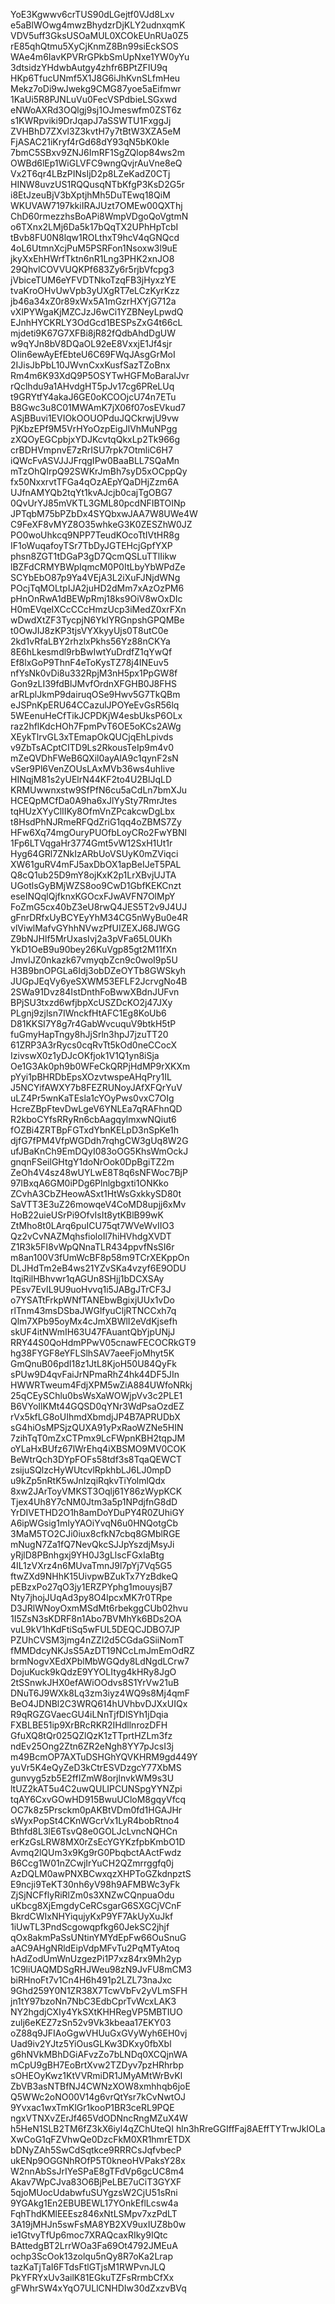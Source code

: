 YoE3Kgwwv6crTUS90dLGejtf0VJd8Lxv
e5aBlWOwg4mwzBhydzrDjKLY2udnxqmK
VDV5uff3GksUSOaMUL0XCOkEUnRUa0Z5
rE85qhQtmu5XyCjKnmZ8Bn99siEckSOS
WAe4m6IavKPVRrGPkbSmUpNxe1YW0yYu
3dtsidzYHdwbAutgy4zhfr6BPtZFIU9q
HKp6TfucUNmf5X1J8G6iJhKvnSLfmHeu
Mekz7oDi9wJwekg9CMG87yoe5aEifmwr
1KaUi5R8PJNLuVu0FecVSPdbieLSGxwd
eNWoAXRd3OQlgj9sj1OJmeswfm0ZST6z
s1KWRpviki9DrJqapJ7aSSWTU1FxggJj
ZVHBhD7ZXvl3Z3kvtH7y7tBtW3XZA5eM
FjASAC21iKryf4rGd68dY93qN5bK0kle
7bmC5SBxv9ZNJ6ImRF1SgZQlop84ws2m
OWBd6lEp1WiGLVFC9wngQvjrAuVne8eQ
Vx2T6qr4LBzPINsIjD2p8LZeKadZ0CTj
HINW8uvzUS1RQQusqNTbKfgP3KsD2G5r
i8EtJzeuBjV3bXptjhMh5DuTEwq18QiM
WKUVAW7197kkiIRAJUzt7OMEw00QXThj
ChD60rmezzhsBoAPi8WmpVDgoQoVgtmN
o6TXnx2LMj6Da5k17bQqTX2UPhHpTcbI
tBvb8FU0N8lqw1ROLthxT9hcV4qGNQcd
4oL6UtmnXcjPuM5PSRFon1Nsoxw3l9uE
jkyXxEhHWrfTktn6nR1Lng3PHK2xnJO8
29QhvlCOVVUQKPf683Zy6r5rjbVfcpg3
jVbiceTUM6eYFVDTNkoTzqFB3jHyxzYE
tvaKroOHvUwVpb3yUXgRT7eLCzKyrKzz
jb46a34xZ0r89xWx5A1mGzrHXYjG712a
vXlPYWgaKjMZCJzJ6wCi1YZBNeyLpwdQ
EJnhHYCKRLY3OdGcd1BESPsZxG4t66cL
mjdeti9K67G7XFBi8jR82fQdbAhdDgUW
w9qYJn8bV8DQaOL92eE8VxxjE1Jf4sjr
OIin6ewAyEfEbteU6C69FWqJAsgGrMoI
2IJisJbPbL10JWvnCxxKusfSazTZoBnx
Rm4m6K93XdQ9P5OSYTwHGFMoBaralJvr
rQclhdu9a1AHvdgHT5pJv17cg6PReLUq
t9GRYtfY4akaJ6GE0oKCOOjcU74n7ETu
B8Gwc3u8C01MWAmK7jX06f07osEVkud7
ASjBBuvi1EVIOkOOUOPduJQCkrwjU9vw
PjKbzEPf9M5VrHYoOzpEigJlVhMuNPgg
zXQOyEGCpbjxYDJKcvtqQkxLp2Tk966g
crBDHVmpnvE7zRrISU7rpk7OtmliC6H7
iQWcFvASVJJJFrqgIPw0BaaBLL7SQaMn
mTzOhQIrpQ92SWKrJmBh7syD5xOCppQy
fx50NxxrvtTFGa4qOzAEpYQaDHjZzm6A
UJfnAMYQb2tqYt1kvAJcjb0cajTgOBG7
0QvUrYJ85mVKTL3GML80pcdNFIBTOINp
JPTqbM75bPZbDx4SYQbxwJAA7W8UWe4W
C9FeXF8vMYZ8O35whkeG3K0ZESZhW0JZ
PO0woUhkcq9NPP7TeudKOcoTtIVtHR8g
IF1oWuqafoyTSr7TbDyJGTEHcjGpfYXP
phsn8ZGT1tDGaP3gD7QcmQSLuTTlIikw
lBZFdCRMYBWpIqmcM0P0ItLbyYbWPdZe
SCYbEbO87p9Ya4VEjA3L2iXuFJNjdWNg
POcjTqMOLtpIJA2juHD2dMm7xAzOzPM6
pHnOnRwA1dBEWpRmj18ks9OiV8wOxDIc
H0mEVqeIXCcCCcHmzUcp3iMedZ0xrFXn
wDwdXtZF3TycpjN6YkIYRGnpshGPQMBe
t0OwJIJ8zKP3tjsVYXkyyUjs0T8utC0e
2kd1vRfaLBY2rhzlxPkhs56Yz88nCKYa
8E6hLkesmdl9rbBwIwtYuDrdfZ1qYwQf
Ef8lxGoP9ThnF4eToKysTZ78j4INEuv5
nfYsNk0vDi8u332RpjM3nH5px1PpGW8f
Gon9zLI39fdBlJMvfOrdnXFGHB0J8FHS
arRLplJkmP9dairuqOSe9Hwv5G7TkQBm
eJSPnKpERU64CCazulJPOYeEvGsR56lq
5WEenuHeCfTikJCPDKjW4esbUksP6OLx
raz2hflKdcHOh7FpmPvT6OE5oKCs2AWg
XEykTlrvGL3xTEmapOkQUCjqEhLpivds
v9ZbTsACptCITD9Ls2RkousTeIp9m4v0
mZeQVDhFWeB6QXil0ayAlA9c1qynF2sN
vSer9Pl6VenZOUsLAxMVb36ws4uhIive
HINqjM81s2yUElrN44KF2to4U2BlJqLD
KRMUwwnxstw9SfPfN6cu5aCdLn7bmXJu
HCEQpMCfDa0A9ha6xJlYySty7RmrJtes
tqHUzXYyClIIKy8OfmVnZPcakcwDgLbx
t8HsdPhNJRmeRFQdZriG1qq4oZBMS7Zy
HFw6Xq74mgOuryPUOfbLoyCRo2FwYBNl
1Fp6LTVqgaHr3774Gmt5vW12SxH1Ut1r
Hyg64GRl7ZNkIzARbUoVSUyK0mZViqci
XW61guRV4mFJ5axDbOX1apBeIJeT5PAL
Q8cQ1ub25D9mY8ojKxK2p1LrXBvjUJTA
UGotlsGyBMjWZS8oo9CwD1GbfKEKCnzt
eseINQqlQjfknxKGOcxFJwAVFN7OlMpY
FoZmG5cx40bZ3eU8rwQ4JES5T2v9J4UJ
gFnrDRfxUyBCYEyYhM34CG5nWyBu0e4R
vlViwlMafvGYhhNVwzPfUIZEXJ68JWGG
Z9bNJHlf5MrUxasIvj2a3pVFa65L0UKh
YkD1OeB9u90bey26KuVgp85gt2M11fXn
JmvIJZ0nkazk67vmyqbZcn9c0woI9p5U
H3B9bnOPGLa6Idj3obDZeOYTb8GWSkyh
JUGpJEqVy6yeSXWM53EFLF2JcrvgNo4B
2SWa91Dvz84IstDnthFoBwwXBdnJUFvn
BPjSU3txzd6wfjbpXcUSZDcKO2j47JXy
PLgnj9zjlsn7IWnckfHtAFC1Eg8KoUb6
D81KKSI7Y8g7r4GabWvcuquV9btkH5tP
fuGmyHapTngy8hJjSrln3hpJ7jzuTT20
61ZRP3A3rRycs0cqRvTt5kOd0neCCocX
IzivswX0z1yDJcOKfjok1V1Q1yn8iSja
Oe1G3Ak0ph9b0WFeCkQRPjHdMP9rXKXm
pYyi1pBHRDbEpsXOzvtwspeAHqPry1IL
J5NCYifAWXY7b8FEZRUNoyJAfXFQrYuV
uLZ4Pr5wnKaTEsla1cYOyPws0vxC7OIg
HcreZBpFtevDwLgeV6YNLEa7qRAFhnQD
R2kboCYfsRRyRn6cbAagqylmxwNQiut6
fOZBi4ZRTBpFGTxdYbnKELpD3nSpKe1h
djfG7fPM4VfpWGDdh7rqhgCW3gUq8W2G
ufJBaKnCh9EmDQyI083oOG5KhsWmOckJ
gnqnFSeilGHtgY1doNrOok0DpBgiTZ2m
ZeOh4V4sz48wUYLwE8T8q6sNFWoc7BjP
97IBxqA6GM0iPDg6Plnlgbgxti1ONKko
ZCvhA3CbZHeowASxt1HtWsGxkkySD80t
SaVTT3E3uZ26mowqeV4CoMD8upjj6xMv
HoB22uieUSrPi9OfvIsIt8ytKBlB99wK
ZtMho8t0LArq6puICU75qt7WVeWvIIO3
Qz2vCvNAZMqhsfioloIl7hiHVhdgXVDT
Z1R3k5FI8vWpQNnaTLR434ppvfNsSI6r
m8an100V3fUmWcBF8p58m9TCrXEKppOn
DLJHdTm2eB4ws21YZvSKa4vzyf6E9ODU
ItqiRilHBhvwr1qAGUn8SHjj1bDCXSAy
PEsv7EvIL9U9uoHvvq1i5JABgJTrCF3J
o7YSATtFrkpWNfTANEbwBgixjUUx1vDo
rlTnm43msDSbaJWGlfyuCljRTNCCxh7q
Qlm7XPb95oyMx4cJmXBWlI2eVdKjsefh
skUF4itNWmIH63U47FAuantQbYjpUNjJ
RRY44S0QoHdmPPwV05cnawFECOCRkGT9
hg38FYGF8eYFLSlhSAV7aeeFjoMhyt5K
GmQnuB06pdI18z1JtL8KjoH50U84QyFk
sPUw9D4qvFaiJrNPmaRhZ4hk44DF5JIn
HWWRTweum4FdjXPM5wZiA884UWfoNRkj
25qCEySChlu0bsWsXaWOWjpVv3c2PLE1
B6VYoIlKMt44GQSD0qYNr3WdPsaOzdEZ
rVx5kfLG8oUIhmdXbmdjJP4B7APRUDbX
sG4hiOsMPSjzQUXA91yPxRaoWZNe5HIN
7zihTqT0mZxCTPmx9LcFWpnKBH2tqpJM
oYLaHxBUfz67lWrEhq4iXBSMO9MV0COK
BeWtrQch3DYpFOFs58tdf3s8TqaQEWCT
zsijuSQlzcHyWUtcvlRpkhbLJ6LJ0mpD
u9kZp5nRtK5wJnIzqiRqkvTiYolmlQdx
8xw2JArToyVMKST3Oqlj61Y86zWypKCK
Tjex4Uh8Y7cNM0Jtm3a5p1NPdjfnG8dD
YrDIVETHD2O1h8amDoYDuPY4R0ZUhiGY
A6ipWGsig1mIyYAOiYvqN6u0HNQotgCb
3MaM5TO2CJi0iux8cfkN7cbq8GMblRGE
mNugN7Za1fQ7NevQkcSJJpYszdjMsyJi
yRjlD8PBnhgxj9YH0J3gLlscFGxIaBtg
4IL1zVXrz4n6MUvaTmnJ9l7pYj7Vq5G5
ftwZXd9NHhK15UivpwBZukTx7YzBdkeQ
pEBzxPo27qO3jy1ERZPYphg1mouysjB7
Nty7jhojJUqAd3py8O4lpcxMK7r0TRpe
D3JRlWNoyOxmMSdMt6rbekggCUb02hvu
1I5ZsN3sKDRF8n1Abo7BVMhYk6BDs2OA
vuL9kV1hKdFtiSq5wFUL5DEQCJDBO7JP
PZUhCVSM3jmg4nZZI2d5CGdaGSiiNomT
fMMDdcyNKJsS5AzDT19NCcLmJmEmOdRZ
brmNogvXEdXPblMbWGQdy8LdNgdLCrw7
DojuKuck9kQdzE9YYOLItyg4kHRy8JgO
2tSSnwkJHX0efAWiOOdvs8S1YrVw21uB
DNuT6J9WXk8Lq3zm3iyz4WQ9s8Mj4qmF
BeO4JDNBl2C3WRQ614hUVhbvDJXxUIQx
R9qRGZGVaecGU4iLNnTjfDlSYh1jDqia
FXBLBE51ip9XrBRcRKR2IHdllnrozDFH
GfuXQ8tQr025QZlQzK1zTTprtHZLm3fz
ndEv25Ong2Ztn6ZR2eNgh8YY7pJcsI3j
m49BcmOP7AXTuDSHGhYQVKHRM9gd449Y
yuVr5K4eQyZeD3kCtrESVDzgcY77XbMS
gunvyg5zb5E2ffIZmW8orjlnvkWM9s3U
ltUZ2kAT5u4C2uwQULIPCUNSpgYYNZpi
tqAY6CxvGOwHD915BwuUCloM8gqyVfcq
OC7k8z5Prsckm0pAKBtVDm0fd1HGAJHr
sWyxPopSt4CKnWGcrVx1LyR4bobRtno4
Bthfd8L3lE6TsvQ8e0GOLJcLvncNQHCn
erKzGsLRW8MX0rZsEcYGYKzfpbKmbO1D
Avmq2lQUm3x9Kg9rG0PbqbctAActFwdz
B6Ccg1W01nZCwjIrYuCH2QZmrrggfq0j
AzDQLM0awPNXBCwxqzXHPToGZkdnpztS
E9ncji9TeKT30nh6yV98h9AFMBWc3yFk
ZjSjNCFflyRiRlZm0s3XNZwCQnpuaOdu
uKbcg8XjEmgdyCeRCsgarG6SXGCjVCnF
BkrdCWIxNHYiqujyKxP9YF7AkUyXuJkf
1iUwTL3PndScgowqpfkg60JekSC2jhjf
qOx8akmPaSsUNtinYMYdEpFw66OuSnuG
aAC9AHgNRldEipVdpMFvTu2PqMTyAtoq
hAdZodUmWnUzgezPi1P7xz84rx9Mh2yp
1C9liUAQMDSgRHJWeu98zN9JvFU8mCM3
biRHnoFt7v1Cn4H6h491p2LZL73naJxc
9Ghd259Y0N1ZR38X7TcwVbFv2yVLmSFH
jn1tY97bzoNn7NbC3EdbCprTvWcxLAK3
NY2hgdjCXIy4YkSXtKHHRegVP5MBTIUO
zulj6eKEZ7zSn52v9Vk3kbeaa17EKY03
oZ88q9JFIAoGgwVHUuGxGVyWyh6EH0vj
Uad9iv2YJtz5YiOusGLKw3DKxy0fbXbl
g6hNVkMBhDGiAFvzZo7bLNDq0XCQjnWA
mCpU9gBH7EoBrtXvw2TZDyv7pzHRhrbp
sOHEOyKwz1KtVVRmiDR1JMyAMtWrBvKl
ZbVB3asNTBfNJ4CWNzXOW8xmhhqb6joE
Q5WWc2oNO00V14g6vrQtYsr7kCvNwtOJ
9Yvxac1wxTmKlGr1kooP1BR3ceRL9PQE
ngxVTNXvZErJf465VdODNncRngMZuX4W
h5HeN1SLB2TM6fZ3kX6iyl4qZChUteQI
hln3hRreGGIffFaj8AEffTYTrwJkIOLa
XwCoG1qFZVhwQe0DzcFkM0XR1hmrETDX
bDNyZAh5SwCdSqtkce9RRRCsJqfvbecP
ukENp9OGGNhROfP5T0kneoHVPaksY28x
W2nnAbSsJrIYeSPaE8gTFdVp6gcUC8m4
Akav7WpCJva83O6BjPeLBE7uCiT3GYXF
5qjoMUocUdabwfuSUYgzsW2CjU51sRni
9YGAkg1En2EBUBEWL17YOnkEflLcsw4a
FqhThdKMlEEEsz846xNtLSMpv7xzPdLT
3A19jMHJn5swFsMA8YB2XV9uxIUZ8b0w
ie1GtvyTfUp6moc7XRAQcaxRIky9IQtc
BAttedgBT2LrrWOa3Fa69Ot4792JMEuA
ochp3ScOok13zolqu5nQy8R7oKa2Lrap
tazKaTjTaI6FTdsFtlGTjsM1RWPvnJLQ
PkYFRYxUv3ailK81EGkuTZFsRrmbCfXx
gFWhrSW4xYqO7ULlCNHDIw30dZxzvBVq
